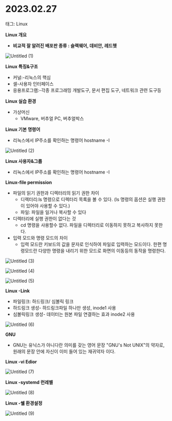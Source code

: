 # 2023.02.27

태그: Linux

**Linux 개요** 

- **비교적 잘 알려진 배포판 종류 : 슬랙웨어, 데비안, 레드헷**

![Untitled (1)](https://user-images.githubusercontent.com/122321793/227802302-cf2766aa-623e-40fc-b504-7d71f7535189.png)

**Linux 특징&구조**

- 커널:-리눅스의 핵심
- 셀-사용자 인터페이스
- 응용프로그램:-각종 프로그래밍 개발도구, 문서 편집 도구, 네트워크 관련 도구등

**Linux 실습 환경**

- 가상머신
    - VMware, 버추얼 PC, 버추얼박스

**Linux 기본 명령어**

- 리눅스에서 IP주소를 확인하는 명령어
hostname -I

![Untitled (2)](https://user-images.githubusercontent.com/122321793/227802324-6ccad5ff-19b0-44b7-b50a-d801c563b620.png)

**Linux 사용자&그룹**

- 리눅스에서 IP주소를 확인하는 명령어
hostname -I

**Linux-file permission**

- 파일의 읽기 권한과 디렉터리의 읽기 권한 차이
    - 디렉터리:ls 명령으로 디렉터리 목록을 볼 수 있다. (ls 명령의 옵션은 실행 권한이 있어야 사용할 수 있다.)
    - 파일: 파일을 일거나 복사할 수 있다
- 디렉터리에 실행 권한이 없다는 것
    - cd 명령을 사용할수 없다. 파일을 디렉터리로 이동하지 못하고 복사하지 못한다.
- 입력 모드와 명령 모드의 차이
    - 입력 모드란 키보드의 값을 문자로 인식하여 파일로 입력하는 모드이다. 한편 명령모드란 다양한 명령을 내리기 위한 모드로 화면의 이동등의 동작을 명령한다.

![Untitled (3)](https://user-images.githubusercontent.com/122321793/227802343-3dd260ea-5833-48b2-bf15-017e955105e3.png)

![Untitled (4)](https://user-images.githubusercontent.com/122321793/227802344-349ceead-3243-4acc-bced-fea32228dbf6.png)

![Untitled (5)](https://user-images.githubusercontent.com/122321793/227802352-40639cdc-0dc6-4f9e-afd0-8bb6eb01007e.png)

**Linux -Link**

- 파일링크: 하드링크/ 심볼릭 링크
- 하드링크 생성- 하드링크파일 하나만 생성, inode1 사용
- 심볼릭링크 생성- 데이터는 원본 파일 연결하는 효과 inode2 사용

![Untitled (6)](https://user-images.githubusercontent.com/122321793/227802429-35cf5939-03f4-4b4d-bb8e-62a52c7f58f3.png)

**GNU**

- GNU는 유닉스가 아니다란 의미를 갖는 영어 문장 "GNU's Not UNIX"의 약자로, 원래의 문장 안에 자신이 이미 들어 있는 재귀약자 이다.

**Linux -vi Edior**

![Untitled (7)](https://user-images.githubusercontent.com/122321793/227802433-4cdb20d6-32b5-42ee-88c7-e0ba9ee5f137.png)

**Linux -systemd 런레벨**

![Untitled (8)](https://user-images.githubusercontent.com/122321793/227802463-1e061900-fcbf-425b-92e3-35f186decf12.png)

**Linux -쉘 환경설정**

![Untitled (9)](https://user-images.githubusercontent.com/122321793/227802467-6413e3bf-7380-4a90-ae55-676978544a85.png)

